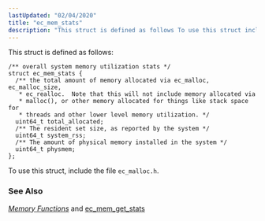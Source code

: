 ```yaml
---
lastUpdated: "02/04/2020"
title: "ec_mem_stats"
description: "This struct is defined as follows To use this struct include the file ec malloc h Chapter 33 Memory Functions and ec mem get stats..."
---
```


This struct is defined as follows:

```
/** overall system memory utilization stats */
struct ec_mem_stats {
  /** the total amount of memory allocated via ec_malloc, ec_malloc_size,
   * ec_realloc.  Note that this will not include memory allocated via
   * malloc(), or other memory allocated for things like stack space for
   * threads and other lower level memory utilization. */
  uint64_t total_allocated;
  /** The resident set size, as reported by the system */
  uint64_t system_rss;
  /** The amount of physical memory installed in the system */
  uint64_t physmem;
};
```

To use this struct, include the file `ec_malloc.h`.

### <a name="idp46391856"></a> See Also

[*Memory Functions*](/momentum/3/3-api/3-api-memory) and [ec_mem_get_stats](/momentum/3/3-api/apis-ec-mem-get-stats)